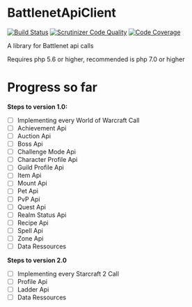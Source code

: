 # BattlenetApiClient

[![Build Status](https://scrutinizer-ci.com/g/Kubinashi/BattlenetApiClient/badges/build.png?b=master)](https://scrutinizer-ci.com/g/Kubinashi/BattlenetApiClient/build-status/master)
[![Scrutinizer Code Quality](https://scrutinizer-ci.com/g/Kubinashi/BattlenetApiClient/badges/quality-score.png?b=master)](https://scrutinizer-ci.com/g/Kubinashi/BattlenetApiClient/?branch=master)
[![Code Coverage](https://scrutinizer-ci.com/g/Kubinashi/BattlenetApiClient/badges/coverage.png?b=master)](https://scrutinizer-ci.com/g/Kubinashi/BattlenetApiClient/?branch=master)

A library for Battlenet api calls

Requires php 5.6 or higher, recommended is php 7.0 or higher

# Progress so far

**Steps to version 1.0:**
- [ ] Implementing every World of Warcraft Call
- [ ] Achievement Api
- [ ] Auction Api
- [ ] Boss Api
- [ ] Challenge Mode Api
- [ ] Character Profile Api
- [ ] Guild Profile Api
- [ ] Item Api
- [ ] Mount Api
- [ ] Pet Api
- [ ] PvP Api
- [ ] Quest Api
- [ ] Realm Status Api
- [ ] Recipe Api
- [ ] Spell Api
- [ ] Zone Api
- [ ] Data Ressources

**Steps to version 2.0**
- [ ] Implementing every Starcraft 2 Call
- [ ] Profile Api
- [ ] Ladder Api
- [ ] Data Ressources
